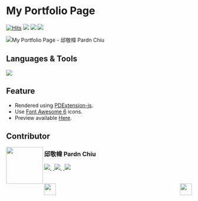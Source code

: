 # My Portfolio Page

<a href="https://hits.sh/github.com/pardnchiu/my-portfolio-page/"><img alt="Hits" src="https://hits.sh/github.com/pardnchiu/my-portfolio-page.svg?label=Hit"/></a> <img src="https://img.shields.io/github/repo-size/pardnchiu/my-portfolio-page?label=Size"> <img src="https://img.shields.io/github/license/pardnchiu/my-portfolio-page?label=License&ver=1"> <img src="https://img.shields.io/badge/Developer-邱敬幃%20Pardn%20Chiu-A374BF">

![My Portfolio Page - 邱敬幃 Pardn Chiu](https://pardn.io/image/repo/my-portfolio-page.jpg)

## Languages & Tools

![](https://skillicons.dev/icons?i=html,css,sass,javascript,vscode)

## Feature

- Rendered using [PDExtension-js](https://github.com/pardnchiu/PDExtension-js).
- Use [Font Awesome 6](https://fontawesome.com/v6/search) icons.
- Preview available [Here](https://pardnchiu.github.io/my-portfolio-page/).

## Contributor

<img src=https://pardn.io/image/head-s.jpg align=left width=100 height=100>

### 邱敬幃 Pardn Chiu

<a href="mailto:mail@pardn.ltd">
  <img src="https://pardn.io/image/mail.svg">
</a>&nbsp<a href="https://linkedin.com/in/pardnchiu">
  <img src="https://skillicons.dev/icons?i=linkedin">
</a>&nbsp<a href="https://pardn.io/blog">
  <img src="https://pardn.io/image/blog.svg">
</a>

<br>
<br>
<br>

<a href=https://github.com/pardnchiu/website-template-16>
  <img align=left src=https://pardn.io/image/left.svg height=32>
</a>

<a href=https://github.com/pardnchiu/moneybook>
  <img align=right src=https://pardn.io/image/right.svg height=32>
</a>